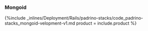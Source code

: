 <!--  usedin: [ _rails/deployment/padrino-stacks-v1.md] -->


### Mongoid



{%include _inlines/Deployment/Rails/padrino-stacks/code_padrino-stacks_mongoid-velopment-v1.md  product = include.product %}




